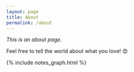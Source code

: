 ```yaml
---
layout: page
title: About
permalink: /about
---
```


*This is an about page.*

Feel free to tell the world about what you love! 😍

{% include notes_graph.html %}
